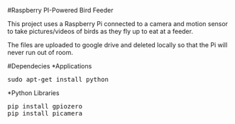 #Raspberry PI-Powered Bird Feeder

This project uses a Raspberry Pi connected to a camera and motion sensor to take pictures/videos of birds as they fly up to eat at a feeder.

The files are uploaded to google drive and deleted locally so that the Pi will never run out of room.

#Dependecies
*Applications
<pre>
sudo apt-get install python
</pre>

*Python Libraries
<pre>
pip install gpiozero
pip install picamera

</pre>
